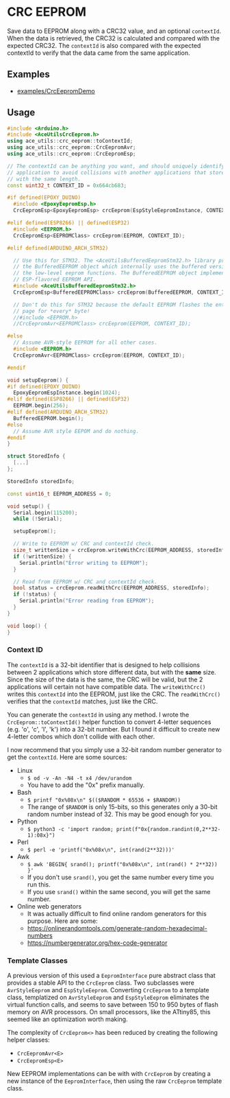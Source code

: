 # CRC EEPROM

Save data to EEPROM along with a CRC32 value, and an optional `contextId`. When
the data is retrieved, the CRC32 is calculated and compared with the expected
CRC32. The `contextId` is also compared with the expected contextId to verify
that the data came from the same application.

## Examples

* [examples/CrcEepromDemo](../../examples/CrcEepromDemo)

## Usage

```C++
#include <Arduino.h>
#include <AceUtilsCrcEeprom.h>
using ace_utils::crc_eeprom::toContextId;
using ace_utils::crc_eeprom::CrcEepromAvr;
using ace_utils::crc_eeprom::CrcEepromEsp;

// The contextId can be anything you want, and should uniquely identify the
// application to avoid collisions with another applications that store data
// with the same length.
const uint32_t CONTEXT_ID = 0x664cb683;

#if defined(EPOXY_DUINO)
  #include <EpoxyEepromEsp.h>
  CrcEepromEsp<EpoxyEepromEsp> crcEeprom(EspStyleEepromInstance, CONTEXT_ID);

#elif defined(ESP8266) || defined(ESP32)
  #include <EEPROM.h>
  CrcEepromEsp<EEPROMClass> crcEeprom(EEPROM, CONTEXT_ID);

#elif defined(ARDUINO_ARCH_STM32)

  // Use this for STM32. The <AceUtilsBufferedEepromStm32.h> library provides
  // the BufferedEEPROM object which internally uses the buffered versions of
  // the low-level eeprom functions. The BufferedEEPROM object implements the
  // ESP-flavored EEPROM API.
  #include <AceUtilsBufferedEepromStm32.h>
  CrcEepromEsp<BufferedEEPROMClass> crcEeprom(BufferedEEPROM, CONTEXT_ID);

  // Don't do this for STM32 because the default EEPROM flashes the entire
  // page for *every* byte!
  //#include <EEPROM.h>
  //CrcEepromAvr<EEPROMClass> crcEeprom(EEPROM, CONTEXT_ID);

#else
  // Assume AVR-style EEPROM for all other cases.
  #include <EEPROM.h>
  CrcEepromAvr<EEPROMClass> crcEeprom(EEPROM, CONTEXT_ID);

#endif

void setupEeprom() {
#if defined(EPOXY_DUINO)
  EpoxyEepromEspInstance.begin(1024);
#elif defined(ESP8266) || defined(ESP32)
  EEPROM.begin(256);
#elif defined(ARDUINO_ARCH_STM32)
  BufferedEEPROM.begin();
#else
  // Assume AVR style EEPOM and do nothing.
#endif
}

struct StoredInfo {
  [...]
};

StoredInfo storedInfo;

const uint16_t EEPROM_ADDRESS = 0;

void setup() {
  Serial.begin(115200);
  while (!Serial);

  setupEeprom();

  // Write to EEPROM w/ CRC and contextId check.
  size_t writtenSize = crcEeprom.writeWithCrc(EEPROM_ADDRESS, storedInfo);
  if (!writtenSize) {
    Serial.println("Error writing to EEPROM");
  }

  // Read from EEPROM w/ CRC and contextId check.
  bool status = crcEeprom.readWithCrc(EEPROM_ADDRESS, storedInfo);
  if (!status) {
    Serial.println("Error reading from EEPROM");
  }
}

void loop() {
}
```

### Context ID

The `contextId` is a 32-bit identifier that is designed to help collisions
between 2 applications which store different data, but with the **same** size.
Since the size of the data is the same, the CRC will be valid, but the 2
applications will certain not have compatible data. The `writeWithCrc()` writes
this `contextId` into the EEPROM, just like the CRC. The `readWithCrc()`
verifies that the `contextId` matches, just like the CRC.

You can generate the `contextId` in using any method. I wrote the
`CrcEeprom::toContextId()` helper function to convert 4-letter sequences (e.g.
'o', 'c', 'l', 'k') into a 32-bit number. But I found it difficult to create new
4-letter combos which don't collide with each other.

I now recommend that you simply use a 32-bit random number generator to get
the `contextId`. Here are some sources:

* Linux
    * `$ od -v -An -N4 -t x4 /dev/urandom`
    * You have to add the "0x" prefix manually.
* Bash
    * `$ printf "0x%08x\n" $(($RANDOM * 65536 + $RANDOM))`
    * The range of `$RANDOM` is only 15-bits, so this generates only a 30-bit
      random number instead of 32. This may be good enough for you.
* Python
    * `$ python3 -c 'import random; print(f"0x{random.randint(0,2**32-1):08x}")`
* Perl
    * `$ perl -e 'printf("0x%08x\n", int(rand(2**32)))'`
* Awk
    * `$ awk 'BEGIN{ srand(); printf("0x%08x\n", int(rand() * 2**32)) }'`
    * If you don't use `srand()`, you get the same number every time you run
      this.
    * If you use `srand()` within the same second, you will get the same number.
* Online web generators
    * It was actually difficult to find online random generators for this
      purpose. Here are some:
    * https://onlinerandomtools.com/generate-random-hexadecimal-numbers
    * https://numbergenerator.org/hex-code-generator

### Template Classes

A previous version of this used a `EepromInterface` pure abstract class that
provides a stable API to the `CrcEeprom` class. Two subclasses were
`AvrStyleEeprom` and `EspStyleEeprom`. Converting `CrcEeprom` to a template
class, templatized on `AvrStyleEeprom` and `EspStyleEeprom` eliminates the
virtual function calls, and seems to save between 150 to 950 bytes of flash
memory on AVR processors. On small processors, like the ATtiny85, this seemed
like an optimization worth making.

The complexity of `CrcEeprom<>` has been reduced by creating the following
helper classes:

* `CrcEepromAvr<E>`
* `CrcEepromEsp<E>`

New EEPROM implementations can be with with `CrcEeprom` by creating a new
instance of the `EepromInterface`, then using the raw `CrcEeprom` template
class.
